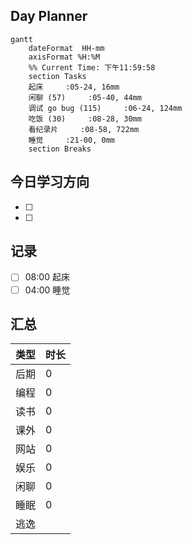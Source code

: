 ## Day Planner
```mermaid
gantt
    dateFormat  HH-mm
    axisFormat %H:%M
    %% Current Time: 下午11:59:58
    section Tasks
    起床     :05-24, 16mm
    闲聊 (57)     :05-40, 44mm
    调试 go bug (115)     :06-24, 124mm
    吃饭 (30)     :08-28, 30mm
    看纪录片     :08-58, 722mm
    睡觉     :21-00, 0mm
    section Breaks

```

## 今日学习方向
- [ ] 
- [ ] 



## 记录

- [ ] 08:00 起床
- [ ] 04:00 睡觉

## 汇总

| 类型 | 时长 |
| ---- | ---- |
| 后期 | 0    |
| 编程 | 0    |
| 读书 | 0    |
| 课外 | 0    |
| 网站 | 0    |
| 娱乐 | 0    |
| 闲聊 | 0    |
| 睡眠 | 0    |
| 逃逸 |      |

